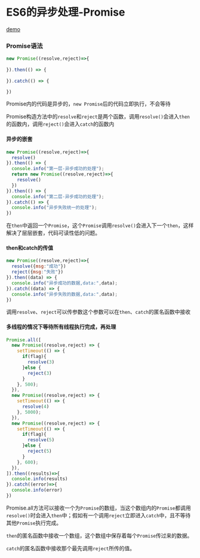 # ES6的异步处理-Promise

[demo](../demo/11-Promise.html)

### Promise语法

```js
new Promise((resolve,reject)=>{
    
}).then(() => {
    
}).catch(() => {

})
```

Promise内的代码是异步的，`new Promise`后的代码立即执行，不会等待

Promise构造方法中的`resolve`和`reject`是两个函数，调用`resolve()`会进入`then`的函数内，调用`reject()`会进入`catch`的函数内

#### 异步的嵌套

```js
new Promise((resolve,reject)=>{
  resolve()
}).then(() => {
  console.info("第一层-异步成功的处理");
  return new Promise((resolve,reject)=>{
    resolve()
  })
}).then(() => {
  console.info("第二层-异步成功的处理");
}).catch(() => {
  console.info("异步失败统一的处理");
})
```

在`then`中返回一个`Promise`，这个`Promise`调用`resolve()`会进入下一个`then`，这样解决了层层嵌套，代码可读性低的问题。

#### then和catch的传值

```js
new Promise((resolve,reject)=>{
  resolve({msg:"成功"})
  reject({msg:"失败"})
}).then((data) => {
  console.info("异步成功的数据,data:",data);
}).catch((data) => {
  console.info("异步失败的数据,data:",data);
})
```

调用`resolve`、`reject`可以传参数这个参数可以在`then`、`catch`的匿名函数中接收

#### 多线程的情况下等待所有线程执行完成，再处理

```js
Promise.all([
  new Promise((resolve,reject) => {
    setTimeout(() => {
      if(flag){
        resolve(3)
      }else {
        reject(3)
      }
    }, 500);
  }),
  new Promise((resolve,reject) => {
    setTimeout(() => {
      resolve(4)
    }, 5000);
  }),
  new Promise((resolve,reject) => {
    setTimeout(() => {
      if(flag){
        resolve(5)
      }else {
        reject(5)
      }
    }, 600);
  }),
]).then((results)=>{
  console.info(results)
}).catch((error)=>{
  console.info(error)
})
```

Promise.all方法可以接收一个为`Promise`的数组，当这个数组内的`Promise`都调用`resolve()`时会进入`then`中；假如有一个调用`reject`立即进入`catch`中，且不等待其他`Promise`执行完成。

`then`的匿名函数中接收一个数组，这个数组中保存着每个`Promise`传过来的数据。

`catch`的匿名函数中接收那个最先调用`reject`所传的值。